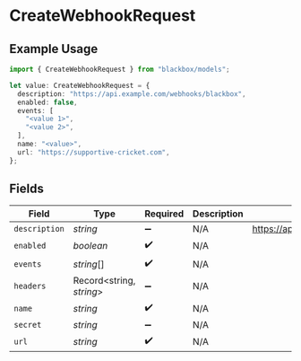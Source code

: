 # CreateWebhookRequest

## Example Usage

```typescript
import { CreateWebhookRequest } from "blackbox/models";

let value: CreateWebhookRequest = {
  description: "https://api.example.com/webhooks/blackbox",
  enabled: false,
  events: [
    "<value 1>",
    "<value 2>",
  ],
  name: "<value>",
  url: "https://supportive-cricket.com",
};
```

## Fields

| Field                                     | Type                                      | Required                                  | Description                               | Example                                   |
| ----------------------------------------- | ----------------------------------------- | ----------------------------------------- | ----------------------------------------- | ----------------------------------------- |
| `description`                             | *string*                                  | :heavy_minus_sign:                        | N/A                                       | https://api.example.com/webhooks/blackbox |
| `enabled`                                 | *boolean*                                 | :heavy_check_mark:                        | N/A                                       |                                           |
| `events`                                  | *string*[]                                | :heavy_check_mark:                        | N/A                                       |                                           |
| `headers`                                 | Record<string, *string*>                  | :heavy_minus_sign:                        | N/A                                       |                                           |
| `name`                                    | *string*                                  | :heavy_check_mark:                        | N/A                                       |                                           |
| `secret`                                  | *string*                                  | :heavy_minus_sign:                        | N/A                                       |                                           |
| `url`                                     | *string*                                  | :heavy_check_mark:                        | N/A                                       |                                           |
